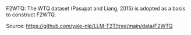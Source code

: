 F2WTQ: The WTQ dataset (Pasupat and Liang, 2015) is adopted as a basis to construct F2WTQ. 

Source: https://github.com/yale-nlp/LLM-T2T/tree/main/data/F2WTQ
